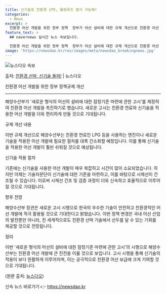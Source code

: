 ```yaml
---
title: 신기술로 친환경 선박, 물랑루즈 발사 가능해!
categories:
  - News
excerpt: >
  친환경 어선 개발을 위한 정부 정책  정부가 어선 설비에 대한 규제 개선으로 친환경 어선 개발에 속도를 낸다…
feature_text: >
  ## navernews 실시간 뉴스 속보입니다.

  친환경 어선 개발을 위한 정부 정책  정부가 어선 설비에 대한 규제 개선으로 친환경 어선 개발에 속도를 낸다…
image: 'https://newsdao.kr/res/images/meta/newsdao_breakingnews.jpg'
---
```


![뉴스다오 속보](https://newsdao.kr/res/images/meta/newsdao_breakingnews.jpg)

<p>출처: <a href="https://newsdao.kr/4248" rel="dofollow">친환경 선박, 신기술 돌파!</a> | 뉴스다오</p>

친환경 어선 개발을 위한 정부 정책규제 개선

---

해양수산부가 '새로운 형식의 어선의 설비에 대한 잠정기준 마련에 관한 고시'를 제정하여 친환경 어선 개발을 촉진하기로 했습니다. 새로운 고시는 친환경 연료와 신기술을 적용한 어선 개발을 더욱 편리하게 만들 것으로 기대됩니다.

규제 개선 내용

이번 규제 개선으로 해양수산부는 친환경 연료인 LPG 등을 사용하는 엔진이나 새로운 기술을 적용한 어선 개발에 필요한 절차를 대폭 간소화할 예정입니다. 이를 통해 신기술을 적용한 어선 개발이 훨씬 쉬워질 것으로 예상됩니다.

신기술 적용 절차

기존에는 신기술을 사용한 어선 개발이 매우 복잡하고 시간이 많이 소요되었습니다. 하지만 이제는 기술자문단이 신기술에 대한 기준을 마련하고, 이를 바탕으로 시제선이 건조될 수 있습니다. 이로써 시제선 건조 및 검증 과정이 더욱 신속하고 효율적으로 이루어질 것으로 기대됩니다.

향후 전망

해양수산부 장관은 새로운 고시 시행으로 한국의 우수한 기술이 안전하고 친환경적인 어선 개발에 적극 활용될 것으로 기대한다고 밝혔습니다. 이번 정책 변경은 국내 어선 산업의 발전뿐만 아니라, 전 세계적으로도 친환경 선박 기술에서 선두를 달 수 있는 기회를 제공할 것으로 전망됩니다.

정리

이번 '새로운 형식의 어선의 설비에 대한 잠정기준 마련에 관한 고시'의 시행으로 해양수산부는 친환경 어선 개발에 큰 진전을 이룰 것으로 보입니다. 고시 시행을 통해 신기술의 적용이 보다 원활하게 이루어지며, 이는 궁극적으로 친환경 어선 보급에 크게 기여할 것으로 기대됩니다.

(원문 출처: [뉴스다오](https://newsdao.kr/4248)) 

신속 뉴스 바로가기 👉 <a href="https://newsdao.kr" rel="dofollow">https://newsdao.kr</a>


